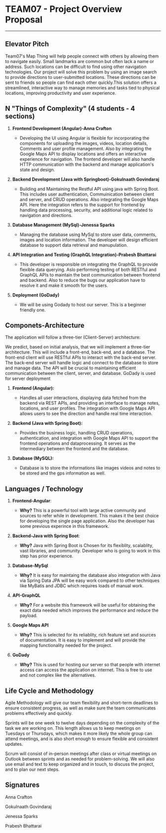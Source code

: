 # TEAM07 - Project Overview Proposal
_____________________________________

## Elevator Pitch

Team07's Map Thing will help people connect with others by allowing them to navigate easily. Small landmarks are common but often lack a name or address. Such locations can be difficult to find using other navigation technologies. Our project will solve this problem by using an image search to provide directions to user-submitted locations. These directions can be sent to friends so people can find each other quickly.This solution offers a streamlined, interactive way to manage memories and tasks tied to physical locations, improving productivity and user experience.
## N "Things of Complexity" (4 students - 4 sections)

  1. **Frontend Development (Angular)-Anna Crafton**

     - Developing the UI using Angular is flexible for incorporating the components for uploading the images, videos, location details, Comments and user profile management. Also by integrating the Google Maps API to display locations and offers an interactive experience for navigation. The frontend developer will also handle HTTP communication with the backend and manage application's state and design.

  2. **Backend Development (Java with Springboot)-Gokulnaath Govindaraj**

     - Building and Maintaining the Restful API using java with Spring Boot. This includes user authentication, Commuinication between client and server, and CRUD operations. Also integrating the Google Maps API. Here the integration refers to the support for frontend by handling data processing, security, and additional logic related to navigation and directions.

  3. **Database Management (MySql)-Jenessa Sparks**    

     - Managing the database using MySql to store user data, comments, images and location information. The developer will design efficient database to support data retrieval and manupulation.
     
  4. **API Integration and Testing (GraphQL Integration)-Prabesh Bhattarai**

     - This developer is responsible on integrating the GraphQL to provide flexible data querying. Aslo performing testing of both RESTful and GraphQL APIs to maintain the best communication between frontend and backend. Also to reduce the bugs our application have to resolve it and make it smooth for the users.

  5. **Deployment (GoDady)**

     - We will be using Godady to host our server. This is a beginner friendly one.
     
## Componets-Architecture
   
The application will follow a three-tier (Client-Server) architecture:

We predict, based on initial analysis, that we will implement a three-tier architecture. This will include a front-end, back-end, and a database. The front-end client will use RESTful APIs to interact with the back-end server. The back-end server will handle logic and connect to the database to store and manage data. The API will be crucial to maintaining efficient communication between the client, server, and database. GoDady is used for server deployment

  1. **Frontend (Angular):**  
      - Handles all user interactions, displaying data fetched from the backend via REST APIs, and providing an interface to manage notes, locations, and user profiles. The integration with Google Maps API allows users to see the direction and handle real time interaction.
    
  2. **Backend (Java with Spring Boot):**  

     - Provides the business logic, handling CRUD operations, authentication, and integration with Google Maps API to support the frontend operations and dataprocessing. It serves as the intermediary between the frontend and the database.
    
  3. **Database (MySQL):**  

      - Database is to store the informations like images videos and notes to be stored and the gps information as well.

## Languages / Technology
  
  1. **Frontend-Angular**:
  
     - **Why?** This is a powerful tool with large active community and sources to refer while in development. This makes it the best choice for developing the single page application. Also the developer has some previous experince in this framework.
  
  2. **Backend-Java with Spring Boot**:  

     - **Why?** Java with Spring Boot is Chosen for its flexiblity, scalablity, vast libraries, and community. Developer who is going to work in this step has prior experience.
  
  3. **Database-MySql**

     - **Why?** It is easy for maintaing the database also integration with Java via Spring Data JPA will be easy work compared to other techniques like MyBatis and JDBC which requires loads of manual work.
  
  4. **API-GraphQL**

      - **Why?** For a website this framework will be useful for obtaining the exact data needed which improves the performance and reduce the payload.
  
  5. **Google Maps API**

      - **Why?** This is selected for its reliablity, rich feature set and sources of documentation. It is easy to implement and will provide the mapping functionality needed for the project.
  
  6. **GoDady**

      - **Why?** This is used for hosting our server so that people with internet access can access the application on internet. This is free to use and not complex like the alternatives.

## Life Cycle and Methodology

Agile Methodology will give our team flexibility and short-term deadlines to ensure consistent progress, as well as make sure the team communicates problems effectively and quickly.

Sprints will be one week to twelve days depending on the complexity of the task we are working on. This length allows us to keep meetings on Tuesdays or Thursdays, which makes it more likely the whole group can attend meetings, and is also short enough to ensure flexible and consistent updates.

Scrum will consist of in-person meetings after class or virtual meetings on Outlook between sprints and as needed for problem-solving. We will also use email and text to keep organized and in touch, to discuss the project, and to plan our next steps. 

## Signatures
Anna Crafton 

Gokulnaath Govindaraj

Jenessa Sparks

Prabesh Bhattarai

